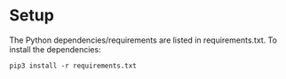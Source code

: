 # Setup

The Python dependencies/requirements are listed in requirements.txt. To install the dependencies:

```
pip3 install -r requirements.txt
```
